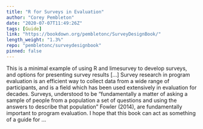 ```yaml
---
title: "R for Surveys in Evaluation"
author: "Corey Pembleton"
date: "2020-07-07T11:49:26Z"
tags: [Guide]
link: "https://bookdown.org/pembletonc/SurveyDesignBook/"
length_weight: "1.3%"
repo: "pembletonc/surveydesignbook"
pinned: false
---
```


This is a minimal example of using R and limesurvey to develop surveys, and options for presenting survey results [...] Survey research in program evaluation is an efficient way to collect data from a wide range of participants, and is a field which has been used extensively in evaluation for decades. Surveys, understood to be “fundamentally a matter of asking a sample of people from a population a set of questions and using the answers to describe that population” Fowler (2014), are fundamentally important to program evaluation. I hope that this book can act as something of a guide for ...
